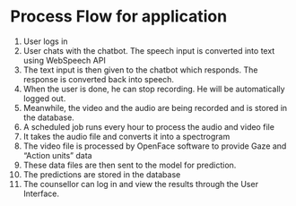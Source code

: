 
# Process Flow for application

1.	User logs in
2.	User chats with the chatbot. The speech input is converted into text using WebSpeech API
3.	The text input is then given to the chatbot which responds. The response is converted back into speech. 
4.	When the user is done, he can stop recording. He will be automatically logged out.
5.	Meanwhile, the video and the audio are being recorded and is stored in the database. 
6.	A scheduled job runs every hour to process the audio and video file
7.	It takes the audio file and converts it into a spectrogram
8.	The video file is processed by OpenFace software to provide Gaze and “Action units” data
9.	These data files are then sent to the model for prediction.
10.	The predictions are stored in the database
11.	The counsellor can log in and view the results through the User Interface.
